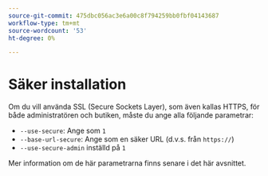 ```yaml
---
source-git-commit: 475dbc056ac3e6a00c8f794259bb0fbf04143687
workflow-type: tm+mt
source-wordcount: '53'
ht-degree: 0%

---
```

# Säker installation

Om du vill använda SSL (Secure Sockets Layer), som även kallas HTTPS, för både administratören och butiken, måste du ange alla följande parametrar:

* `--use-secure`: Ange som `1`
* `--base-url-secure`: Ange som en säker URL (d.v.s. från `https://`)
* `--use-secure-admin` inställd på `1`

Mer information om de här parametrarna finns senare i det här avsnittet.
